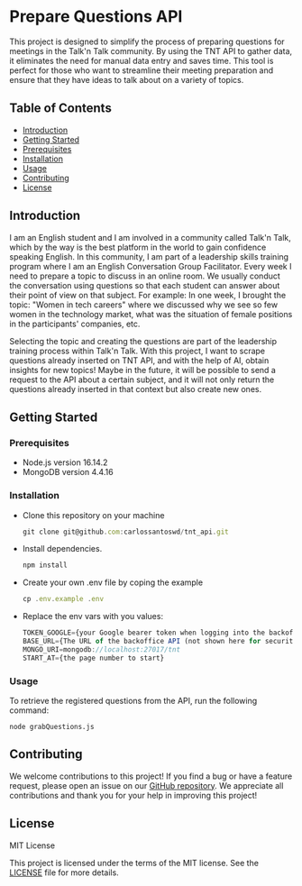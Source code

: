 # Prepare Questions API

This project is designed to simplify the process of preparing questions for meetings in the Talk'n Talk community. By using the TNT API to gather data, it eliminates the need for manual data entry and saves time. This tool is perfect for those who want to streamline their meeting preparation and ensure that they have ideas to talk about on a variety of topics.

## Table of Contents

- [Introduction](##Introduction)
- [Getting Started](##GettingStarted)
- [Prerequisites](###Prerequisites)
- [Installation](###Installation)
- [Usage](###Usage)
- [Contributing](###Contributing)
- [License](###License)

## Introduction

I am an English student and I am involved in a community called Talk'n Talk, which by the way is the best platform in the world to gain confidence speaking English. In this community, I am part of a leadership skills training program where I am an English Conversation Group Facilitator. Every week I need to prepare a topic to discuss in an online room. We usually conduct the conversation using questions so that each student can answer about their point of view on that subject. For example: In one week, I brought the topic: "Women in tech careers" where we discussed why we see so few women in the technology market, what was the situation of female positions in the participants' companies, etc.

Selecting the topic and creating the questions are part of the leadership training process within Talk'n Talk. With this project, I want to scrape questions already inserted on TNT API, and with the help of AI, obtain insights for new topics! Maybe in the future, it will be possible to send a request to the API about a certain subject, and it will not only return the questions already inserted in that context but also create new ones.

## Getting Started

### Prerequisites

- Node.js version 16.14.2
- MongoDB version 4.4.16

### Installation

- Clone this repository on your machine
    
    ```jsx
    git clone git@github.com:carlossantoswd/tnt_api.git
    ```
    
- Install dependencies.
    
    ```jsx
    npm install
    ```
    
- Create your own .env file by coping the example
    
    ```jsx
    cp .env.example .env
    ```
    
- Replace the env vars with you values:
    
    ```jsx
    TOKEN_GOOGLE={your Google bearer token when logging into the backoffice}
    BASE_URL={The URL of the backoffice API (not shown here for security reasons)}
    MONGO_URI=mongodb://localhost:27017/tnt
    START_AT={the page number to start}
    ```
    

### Usage

To retrieve the registered questions from the API, run the following command:

```
node grabQuestions.js
```

## Contributing

We welcome contributions to this project! If you find a bug or have a feature request, please open an issue on our [GitHub repository](https://github.com/carlossantoswd/tnt_api). We appreciate all contributions and thank you for your help in improving this project!

## License

MIT License

This project is licensed under the terms of the MIT license. See the [LICENSE](<https://github.com/carlossantoswd/tnt_api/blob/main/LICENSE>) file for more details.
